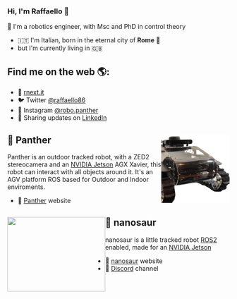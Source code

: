 ### Hi, I'm Raffaello 👋

🤖 I'm a robotics engineer, with Msc and PhD in control theory

- 🇮🇹 I'm Italian, born in the eternal city of **Rome** 🛵
- but I'm currently living in 🇬🇧

## Find me on the web 🌎:
- 👾 [rnext.it](https://www.rnext.it)
- 🐦 Twitter [@raffaello86](https://twitter.com/raffaello86)
- 📸 Instagram [@robo.panther](https://www.instagram.com/robo.panther/)
- 💼 Sharing updates on [LinkedIn](https://www.linkedin.com/in/raffaello-bonghi/)

## 🐆 Panther <a href="https://www.rnext.it/panther"><img align="right" width="155" height="155" src="https://github.com/rbonghi/rbonghi/blob/master/Panther.png?raw=true"></a>
Panther is an outdoor tracked robot, with a ZED2 stereocamera and an [NVIDIA Jetson](https://developer.nvidia.com/buy-jetson) AGX Xavier, this robot can interact with all objects around it. It's an AGV platform ROS based for Outdoor and Indoor enviroments.
- 🐆 [Panther](https://rpanther.github.io/) website

## 🦕 nanosaur <a href="https://nanosaur.ai"><img align="left" width="222" height="169" src="https://nanosaur.ai/assets/images/nanosaur.png"></a>
nanosaur is a little tracked robot [ROS2](https://www.ros.org/) enabled, made for an [NVIDIA Jetson](https://developer.nvidia.com/buy-jetson)
- 🦕 [nanosaur](https://nanosaur.ai) website
- 🦄 [Discord](https://discord.gg/YvxjxEFPkb) channel
